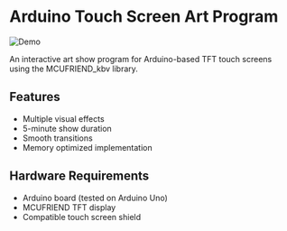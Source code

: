 # Arduino Touch Screen Art Program

![Demo](demo.gif)

An interactive art show program for Arduino-based TFT touch screens using the MCUFRIEND_kbv library.

## Features
- Multiple visual effects
- 5-minute show duration
- Smooth transitions
- Memory optimized implementation

## Hardware Requirements
- Arduino board (tested on Arduino Uno)
- MCUFRIEND TFT display
- Compatible touch screen shield
